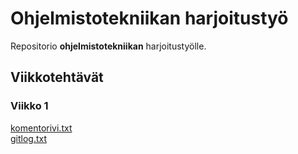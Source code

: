 # Ohjelmistotekniikan harjoitustyö
Repositorio **ohjelmistotekniikan** harjoitustyölle.

## **Viikkotehtävät**
### Viikko 1
[komentorivi.txt](laskarit/viikko1/komentorivi.txt)\
[gitlog.txt](laskarit/viikko1/gitlog.txt)
